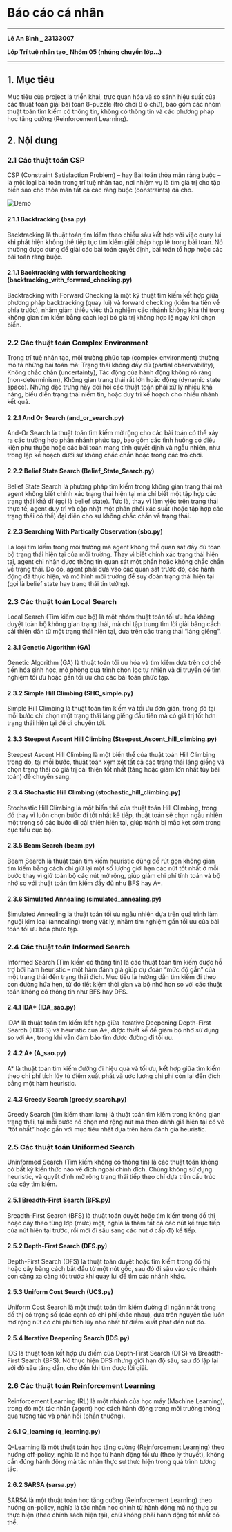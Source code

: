 # **Báo cáo cá nhân**

---

**Lê An Bình _ 23133007**

**Lớp Trí tuệ nhân tạo_ Nhóm 05 (nhúng chuyển lớp...)**

---

## 1.	Mục tiêu


Mục tiêu của project là triển khai, trực quan hóa và so sánh hiệu suất của các thuật toán giải bài toán 8-puzzle (trò chơi 8 ô chữ), bao gồm các nhóm thuật toán tìm kiếm có thông tin, không có thông tin và các phương pháp học tăng cường (Reinforcement Learning).


## 2.	Nội dung


### 2.1	Các thuật toán CSP


CSP (Constraint Satisfaction Problem) – hay Bài toán thỏa mãn ràng buộc – là một loại bài toán trong trí tuệ nhân tạo, nơi nhiệm vụ là tìm giá trị cho tập biến sao cho thỏa mãn tất cả các ràng buộc (constraints) đã cho.

![Demo](gif/backtracking.gif)
#### 2.1.1 Backtracking (bsa.py)


Backtracking là thuật toán tìm kiếm theo chiều sâu kết hợp với việc quay lui khi phát hiện không thể tiếp tục tìm kiếm giải pháp hợp lệ trong bài toán. Nó thường được dùng để giải các bài toán quyết định, bài toán tổ hợp hoặc các bài toán ràng buộc.


#### 2.1.1 Backtracking with forwardchecking (backtracking_with_forward_checking.py)


Backtracking with Forward Checking là một kỹ thuật tìm kiếm kết hợp giữa phương pháp backtracking (quay lui) và forward checking (kiểm tra tiến về phía trước), nhằm giảm thiểu việc thử nghiệm các nhánh không khả thi trong không gian tìm kiếm bằng cách loại bỏ giá trị không hợp lệ ngay khi chọn biến.


### 2.2	Các thuật toán Complex Environment


Trong trí tuệ nhân tạo, môi trường phức tạp (complex environment) thường mô tả những bài toán mà: Trạng thái không đầy đủ (partial observability), Không chắc chắn (uncertainty), Tác động của hành động không rõ ràng (non-determinism), Không gian trạng thái rất lớn hoặc động (dynamic state space). Những đặc trưng này đòi hỏi các thuật toán phải xử lý nhiều khả năng, biểu diễn trạng thái niềm tin, hoặc duy trì kế hoạch cho nhiều nhánh kết quả.


#### 2.2.1 And Or Search (and_or_search.py)


And-Or Search là thuật toán tìm kiếm mở rộng cho các bài toán có thể xảy ra các trường hợp phân nhánh phức tạp, bao gồm các tình huống có điều kiện phụ thuộc hoặc các bài toán mang tính quyết định và ngẫu nhiên, như trong lập kế hoạch dưới sự không chắc chắn hoặc trong các trò chơi.


#### 2.2.2 Belief State Search (Belief_State_Search.py)


Belief State Search là phương pháp tìm kiếm trong không gian trạng thái mà agent không biết chính xác trạng thái hiện tại mà chỉ biết một tập hợp các trạng thái khả dĩ (gọi là belief state). Tức là, thay vì làm việc trên trạng thái thực tế, agent duy trì và cập nhật một phân phối xác suất (hoặc tập hợp các trạng thái có thể) đại diện cho sự không chắc chắn về trạng thái.


#### 2.2.3 Searching With Partically Observation (sbo.py)


Là loại tìm kiếm trong môi trường mà agent không thể quan sát đầy đủ toàn bộ trạng thái hiện tại của môi trường. Thay vì biết chính xác trạng thái hiện tại, agent chỉ nhận được thông tin quan sát một phần hoặc không chắc chắn về trạng thái. Do đó, agent phải dựa vào các quan sát trước đó, các hành động đã thực hiện, và mô hình môi trường để suy đoán trạng thái hiện tại (gọi là belief state hay trạng thái tin tưởng).


### 2.3	Các thuật toán Local Search


Local Search (Tìm kiếm cục bộ) là một nhóm thuật toán tối ưu hóa không duyệt toàn bộ không gian trạng thái, mà chỉ tập trung tìm lời giải bằng cách cải thiện dần từ một trạng thái hiện tại, dựa trên các trạng thái “láng giềng”.


#### 2.3.1 Genetic Algorithm (GA)


Genetic Algorithm (GA) là thuật toán tối ưu hóa và tìm kiếm dựa trên cơ chế tiến hóa sinh học, mô phỏng quá trình chọn lọc tự nhiên và di truyền để tìm nghiệm tối ưu hoặc gần tối ưu cho các bài toán phức tạp.


#### 2.3.2 Simple Hill Climbing (SHC_simple.py)


Simple Hill Climbing là thuật toán tìm kiếm và tối ưu đơn giản, trong đó tại mỗi bước chỉ chọn một trạng thái láng giềng đầu tiên mà có giá trị tốt hơn trạng thái hiện tại để di chuyển tới.


#### 2.3.3 Steepest Ascent Hill Climbing (Steepest_Ascent_hill_climbing.py)


Steepest Ascent Hill Climbing là một biến thể của thuật toán Hill Climbing trong đó, tại mỗi bước, thuật toán xem xét tất cả các trạng thái láng giềng và chọn trạng thái có giá trị cải thiện tốt nhất (tăng hoặc giảm lớn nhất tùy bài toán) để chuyển sang.


#### 2.3.4 Stochastic Hill Climbing (stochastic_hill_climbing.py)


Stochastic Hill Climbing là một biến thể của thuật toán Hill Climbing, trong đó thay vì luôn chọn bước đi tốt nhất kế tiếp, thuật toán sẽ chọn ngẫu nhiên một trong số các bước đi cải thiện hiện tại, giúp tránh bị mắc kẹt sớm trong cực tiểu cục bộ.


#### 2.3.5 Beam Search (beam.py)


Beam Search là thuật toán tìm kiếm heuristic dùng để rút gọn không gian tìm kiếm bằng cách chỉ giữ lại một số lượng giới hạn các nút tốt nhất ở mỗi bước thay vì giữ toàn bộ các nút mở rộng, giúp giảm chi phí tính toán và bộ nhớ so với thuật toán tìm kiếm đầy đủ như BFS hay A*.


#### 2.3.6 Simulated Annealing (simulated_annealing.py)


Simulated Annealing là thuật toán tối ưu ngẫu nhiên dựa trên quá trình làm nguội kim loại (annealing) trong vật lý, nhằm tìm nghiệm gần tối ưu của bài toán tối ưu hóa phức tạp.

### 2.4	Các thuật toán Informed Search


Informed Search (Tìm kiếm có thông tin) là các thuật toán tìm kiếm được hỗ trợ bởi hàm heuristic – một hàm đánh giá giúp dự đoán “mức độ gần” của một trạng thái đến trạng thái đích. Mục tiêu là hướng dẫn tìm kiếm đi theo con đường hứa hẹn, từ đó tiết kiệm thời gian và bộ nhớ hơn so với các thuật toán không có thông tin như BFS hay DFS.


#### 2.4.1 IDA* (IDA_sao.py)


IDA* là thuật toán tìm kiếm kết hợp giữa Iterative Deepening Depth-First Search (IDDFS) và heuristic của A*, được thiết kế để giảm bộ nhớ sử dụng so với A*, trong khi vẫn đảm bảo tìm được đường đi tối ưu.


#### 2.4.2 A* (A_sao.py)


A* là thuật toán tìm kiếm đường đi hiệu quả và tối ưu, kết hợp giữa tìm kiếm theo chi phí tích lũy từ điểm xuất phát và ước lượng chi phí còn lại đến đích bằng một hàm heuristic.


#### 2.4.3 Greedy Search (greedy_search.py)


Greedy Search (tìm kiếm tham lam) là thuật toán tìm kiếm trong không gian trạng thái, tại mỗi bước nó chọn mở rộng nút mà theo đánh giá hiện tại có vẻ “tốt nhất” hoặc gần với mục tiêu nhất dựa trên hàm đánh giá heuristic.


### 2.5	Các thuật toán Uniformed Search


Uninformed Search (Tìm kiếm không có thông tin) là các thuật toán không có bất kỳ kiến thức nào về đích ngoài chính đích. Chúng không sử dụng heuristic, và quyết định mở rộng trạng thái tiếp theo chỉ dựa trên cấu trúc của cây tìm kiếm.


#### 2.5.1 Breadth-First Search (BFS.py)


Breadth-First Search (BFS) là thuật toán duyệt hoặc tìm kiếm trong đồ thị hoặc cây theo từng lớp (mức) một, nghĩa là thăm tất cả các nút kề trực tiếp của nút hiện tại trước, rồi mới đi sâu sang các nút ở cấp độ kế tiếp.


#### 2.5.2 Depth-First Search (DFS.py)


Depth-First Search (DFS) là thuật toán duyệt hoặc tìm kiếm trong đồ thị hoặc cây bằng cách bắt đầu từ một nút gốc, sau đó đi sâu vào các nhánh con càng xa càng tốt trước khi quay lui để tìm các nhánh khác.


#### 2.5.3 Uniform Cost Search (UCS.py)


Uniform Cost Search là một thuật toán tìm kiếm đường đi ngắn nhất trong đồ thị có trọng số (các cạnh có chi phí khác nhau), dựa trên nguyên tắc luôn mở rộng nút có chi phí tích lũy nhỏ nhất từ điểm xuất phát đến nút đó.


#### 2.5.4 Iterative Deepening Search (IDS.py)


IDS là thuật toán kết hợp ưu điểm của Depth-First Search (DFS) và Breadth-First Search (BFS).
Nó thực hiện DFS nhưng giới hạn độ sâu, sau đó lặp lại với độ sâu tăng dần, cho đến khi tìm được lời giải.


### 2.6	Các thuật toán Reinforcement Learning


Reinforcement Learning (RL) là một nhánh của học máy (Machine Learning), trong đó một tác nhân (agent) học cách hành động trong môi trường thông qua tương tác và phản hồi (phần thưởng).


#### 2.6.1 Q_learning (q_learning.py)


Q-Learning là một thuật toán học tăng cường (Reinforcement Learning) theo hướng off-policy, nghĩa là nó học từ hành động tối ưu (theo lý thuyết), không cần đúng hành động mà tác nhân thực sự thực hiện trong quá trình tương tác.


#### 2.6.2 SARSA (sarsa.py)
SARSA là một thuật toán học tăng cường (Reinforcement Learning) theo hướng on-policy, nghĩa là tác nhân học chính từ hành động mà nó thực sự thực hiện (theo chính sách hiện tại), chứ không phải hành động tốt nhất có thể.


